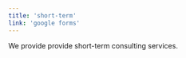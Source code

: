 ```yaml
---
title: 'short-term'
link: 'google forms'
---
```


We provide provide short-term consulting services.